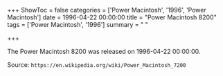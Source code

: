 +++
ShowToc = false
categories = ['Power Macintosh', '1996', 'Power Macintosh']
date = 1996-04-22 00:00:00
title = "Power Macintosh 8200"
tags = ['Power Macintosh', '1996']
summary = " "

+++

The Power Macintosh 8200 was released on 1996-04-22 00:00:00.

Source: `https://en.wikipedia.org/wiki/Power_Macintosh_7200`

